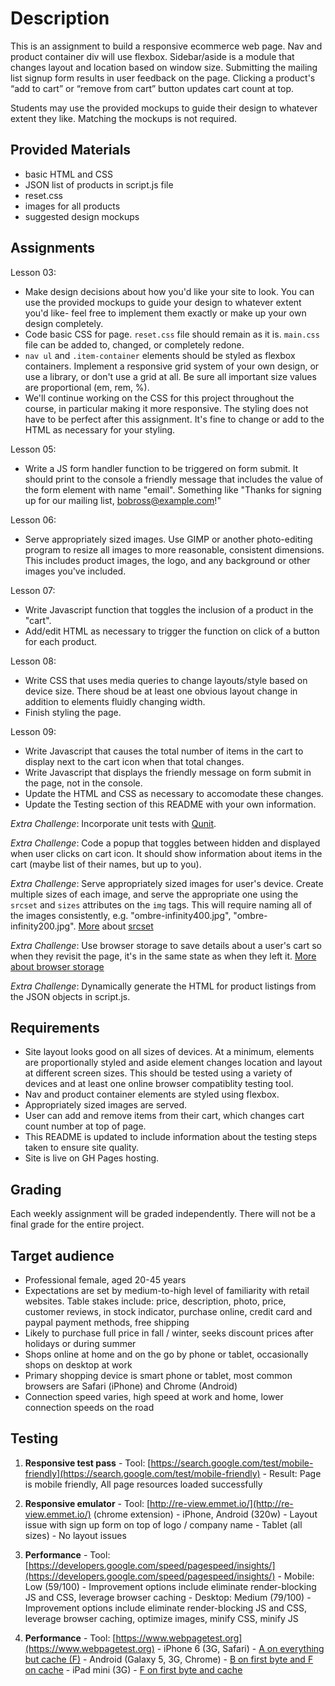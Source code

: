 # Description

This is an assignment to build a responsive ecommerce web page. Nav and product container div will use flexbox. Sidebar/aside is a module that changes layout and location based on window size. Submitting the mailing list signup form results in user feedback on the page. Clicking a product's “add to cart” or “remove from cart” button updates cart count at top.

Students may use the provided mockups to guide their design to whatever extent they like. Matching the mockups is not required.

## Provided Materials

  - basic HTML and CSS
  - JSON list of products in script.js file
  - reset.css
  - images for all products
  - suggested design mockups

## Assignments

Lesson 03:

  - Make design decisions about how you'd like your site to look. You can use the provided mockups to guide your design to whatever extent you'd like- feel free to implement them exactly or make up your own design completely.
  - Code basic CSS for page. `reset.css` file should remain as it is. `main.css` file can be added to, changed, or completely redone.
  - `nav ul` and `.item-container` elements should be styled as flexbox containers. Implement a responsive grid system of your own design, or use a library, or don't use a grid at all. Be sure all important size values are proportional (em, rem, %).
  - We'll continue working on the CSS for this project throughout the course, in particular making it more responsive. The styling does not have to be perfect after this assignment. It's fine to change or add to the HTML as necessary for your styling.

Lesson 05:

  - Write a JS form handler function to be triggered on form submit. It should print to the console a friendly message that includes the value of the form element with name "email". Something like "Thanks for signing up for our mailing list, bobross@example.com!"

Lesson 06:

  - Serve appropriately sized images. Use GIMP or another photo-editing program to resize all images to more reasonable, consistent dimensions. This includes product images, the logo, and any background or other images you've included.

Lesson 07:

  - Write Javascript function that toggles the inclusion of a product in the "cart".
  - Add/edit HTML as necessary to trigger the function on click of a button for each product.

Lesson 08:

  - Write CSS that uses media queries to change layouts/style based on device size. There shoud be at least one obvious layout change in addition to elements fluidly changing width.
  - Finish styling the page.

Lesson 09:

  - Write Javascript that causes the total number of items in the cart to display next to the cart icon when that total changes.
  - Write Javascript that displays the friendly message on form submit in the page, not in the console.
  - Update the HTML and CSS as necessary to accomodate these changes.
  - Update the Testing section of this README with your own information.

*Extra Challenge*: Incorporate unit tests with [Qunit](https://qunitjs.com/).

*Extra Challenge*: Code a popup that toggles between hidden and displayed when user clicks on cart icon. It should show information about items in the cart (maybe list of their names, but up to you).

*Extra Challenge*: Serve appropriately sized images for user's device. Create multiple sizes of each image, and serve the appropriate one using the `srcset` and `sizes` attributes on the `img` tags. This will require naming all of the images consistently, e.g. "ombre-infinity400.jpg", "ombre-infinity200.jpg". [More](https://css-tricks.com/responsive-images-youre-just-changing-resolutions-use-srcset/) about [srcset](https://developer.mozilla.org/en-US/docs/Web/HTML/Element/img)

*Extra Challenge*: Use browser storage to save details about a user's cart so when they revisit the page, it's in the same state as when they left it. [More about browser storage](https://www.w3schools.com/html/html5_webstorage.asp)

*Extra Challenge*: Dynamically generate the HTML for product listings from the JSON objects in script.js.

## Requirements

  - Site layout looks good on all sizes of devices. At a minimum, elements are proportionally styled and aside element changes location and layout at different screen sizes. This should be tested using a variety of devices and at least one online browser compatiblity testing tool.
  - Nav and product container elements are styled using flexbox.
  - Appropriately sized images are served.
  - User can add and remove items from their cart, which changes cart count number at top of page.
  - This README is updated to include information about the testing steps taken to ensure site quality.
  - Site is live on GH Pages hosting.
  
## Grading
Each weekly assignment will be graded independently. There will not be a final grade for the entire project.

## Target audience
  - Professional female, aged 20-45 years
  - Expectations are set by medium-to-high level of familiarity with retail websites. Table stakes include: price, description, photo, price, customer reviews, in stock indicator, purchase online, credit card and paypal payment methods, free shipping
  - Likely to purchase full price in fall / winter, seeks discount prices after holidays or during summer
  - Shops online at home and on the go by phone or tablet, occasionally shops on desktop at work
  - Primary shopping device is smart phone or tablet, most common browsers are Safari (iPhone) and Chrome (Android)
  - Connection speed varies, high speed at work and home, lower connection speeds on the road

## Testing
  1.  **Responsive test pass** 
    - Tool: [https://search.google.com/test/mobile-friendly](https://search.google.com/test/mobile-friendly)
    - Result: Page is mobile friendly, All page resources loaded successfully
    
  2.  **Responsive emulator** 
    - Tool: [http://re-view.emmet.io/](http://re-view.emmet.io/) (chrome extension)
    - iPhone, Android (320w) - Layout issue with sign up form on top of logo / company name
    - Tablet (all sizes) - No layout issues
    
  3.  **Performance**
    - Tool: [https://developers.google.com/speed/pagespeed/insights/](https://developers.google.com/speed/pagespeed/insights/)
    - Mobile: Low (59/100) - Improvement options include eliminate render-blocking JS and CSS, leverage browser caching
    - Desktop: Medium (79/100) - Improvement options include eliminate render-blocking JS and CSS, leverage browser caching, optimize images, minify CSS,  minify JS
    
  4.  **Performance**
    - Tool: [https://www.webpagetest.org](https://www.webpagetest.org)
    - iPhone 6 (3G, Safari) - [A on everything but cache (F)](https://www.webpagetest.org/result/180311_1N_25a7d4edf2f541939105a69ca3bb8ee8/)
    - Android (Galaxy 5, 3G, Chrome) - [B on first byte and F on cache](https://www.webpagetest.org/result/180311_1N_25a7d4edf2f541939105a69ca3bb8ee8/)
    - iPad mini (3G) - [F on first byte and cache](https://www.webpagetest.org/result/180311_M2_742b63c1ecbc1a203b77633f2de92278/)